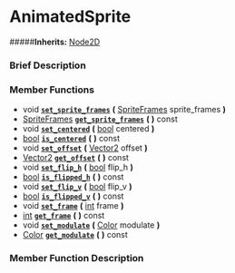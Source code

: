 #  AnimatedSprite  
#####**Inherits:** [Node2D](class_node2d)

###  Brief Description  


###  Member Functions 
  * void  **[`set_sprite_frames`](#set_sprite_frames)**  **(** [SpriteFrames](class_spriteframes) sprite_frames  **)**
  * [SpriteFrames](class_spriteframes)  **[`get_sprite_frames`](#get_sprite_frames)**  **(** **)** const
  * void  **[`set_centered`](#set_centered)**  **(** [bool](class_bool) centered  **)**
  * [bool](class_bool)  **[`is_centered`](#is_centered)**  **(** **)** const
  * void  **[`set_offset`](#set_offset)**  **(** [Vector2](class_vector2) offset  **)**
  * [Vector2](class_vector2)  **[`get_offset`](#get_offset)**  **(** **)** const
  * void  **[`set_flip_h`](#set_flip_h)**  **(** [bool](class_bool) flip_h  **)**
  * [bool](class_bool)  **[`is_flipped_h`](#is_flipped_h)**  **(** **)** const
  * void  **[`set_flip_v`](#set_flip_v)**  **(** [bool](class_bool) flip_v  **)**
  * [bool](class_bool)  **[`is_flipped_v`](#is_flipped_v)**  **(** **)** const
  * void  **[`set_frame`](#set_frame)**  **(** [int](class_int) frame  **)**
  * [int](class_int)  **[`get_frame`](#get_frame)**  **(** **)** const
  * void  **[`set_modulate`](#set_modulate)**  **(** [Color](class_color) modulate  **)**
  * [Color](class_color)  **[`get_modulate`](#get_modulate)**  **(** **)** const

###  Member Function Description  
